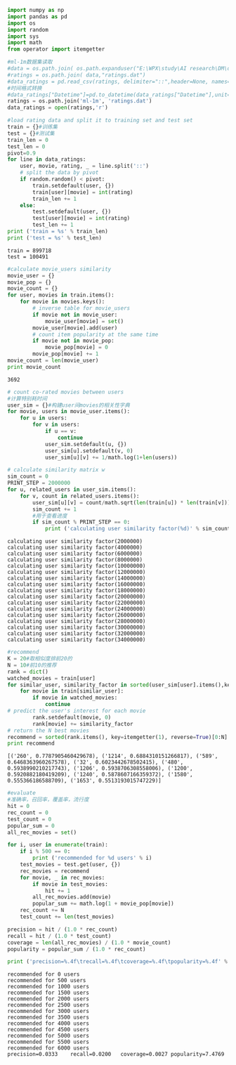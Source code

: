 

```python
import numpy as np
import pandas as pd
import os
import random
import sys
import math
from operator import itemgetter

#ml-1m数据集读取 
#data = os.path.join( os.path.expanduser("E:\WPX\study\AI research\DM\data"),"ml-1m")  
#ratings = os.path.join( data,"ratings.dat")
#data_ratings = pd.read_csv(ratings, delimiter="::",header=None, names=["UserID","MovieID","Rating","Datetime"])   
#时间格式转换  
#data_ratings["Datetime"]=pd.to_datetime(data_ratings["Datetime"],unit='s')  
ratings = os.path.join('ml-1m', 'ratings.dat')
data_ratings = open(ratings,'r')
```


```python
#load rating data and split it to training set and test set
train = {}#训练集
test = {}#测试集
train_len = 0
test_len = 0
pivot=0.9
for line in data_ratings:
    user, movie, rating, _ = line.split('::')
    # split the data by pivot
    if random.random() < pivot:
        train.setdefault(user, {})
        train[user][movie] = int(rating)
        train_len += 1
    else:
        test.setdefault(user, {})
        test[user][movie] = int(rating)
        test_len += 1
print ('train = %s' % train_len)
print ('test = %s' % test_len)
```

    train = 899718
    test = 100491
    


```python
#calculate movie_users similarity
movie_user = {}
movie_pop = {}
movie_count = {}
for user, movies in train.items():
    for movie in movies.keys():
        # inverse table for movie_users
        if movie not in movie_user:
            movie_user[movie] = set()
        movie_user[movie].add(user)
        # count item popularity at the same time
        if movie not in movie_pop:
            movie_pop[movie] = 0
        movie_pop[movie] += 1
movie_count = len(movie_user)
print movie_count
```

    3692
    


```python
# count co-rated movies between users
#计算特别耗时间
user_sim = {}#构建user间movies的相关性字典
for movie, users in movie_user.items():
    for u in users:
        for v in users:
            if u == v:
                continue
            user_sim.setdefault(u, {})
            user_sim[u].setdefault(v, 0)
            user_sim[u][v] += 1/math.log(1+len(users))
```


```python
# calculate similarity matrix w
sim_count = 0
PRINT_STEP = 2000000
for u, related_users in user_sim.items():
    for v, count in related_users.items():
        user_sim[u][v] = count/math.sqrt(len(train[u]) * len(train[v]))
        sim_count += 1
        #用于查看进度
        if sim_count % PRINT_STEP == 0:
            print ('calculating user similarity factor(%d)' % sim_count)
```

    calculating user similarity factor(2000000)
    calculating user similarity factor(4000000)
    calculating user similarity factor(6000000)
    calculating user similarity factor(8000000)
    calculating user similarity factor(10000000)
    calculating user similarity factor(12000000)
    calculating user similarity factor(14000000)
    calculating user similarity factor(16000000)
    calculating user similarity factor(18000000)
    calculating user similarity factor(20000000)
    calculating user similarity factor(22000000)
    calculating user similarity factor(24000000)
    calculating user similarity factor(26000000)
    calculating user similarity factor(28000000)
    calculating user similarity factor(30000000)
    calculating user similarity factor(32000000)
    calculating user similarity factor(34000000)
    


```python
#recommend
K = 20#取相似度排前20的
N = 10#前10的推荐
rank = dict()
watched_movies = train[user]
for similar_user, similarity_factor in sorted(user_sim[user].items(),key=itemgetter(1), reverse=True)[0:K]:
    for movie in train[similar_user]:
        if movie in watched_movies:
            continue
# predict the user's interest for each movie
        rank.setdefault(movie, 0)
        rank[movie] += similarity_factor
# return the N best movies
recommend = sorted(rank.items(), key=itemgetter(1), reverse=True)[0:N]
print recommend
```

    [('260', 0.7787905460429678), ('1214', 0.6884310151266817), ('589', 0.6468363960267578), ('32', 0.6023442678502415), ('480', 0.5938990210217743), ('1206', 0.5938706308558006), ('1200', 0.5920882180419209), ('1240', 0.5878607166359372), ('1580', 0.555366186588709), ('1653', 0.5513193015747229)]
    


```python
#evaluate
#准确率，召回率，覆盖率，流行度
hit = 0
rec_count = 0
test_count = 0
popular_sum = 0
all_rec_movies = set()

for i, user in enumerate(train):
    if i % 500 == 0:
        print ('recommended for %d users' % i)
    test_movies = test.get(user, {})
    rec_movies = recommend
    for movie, _ in rec_movies:
        if movie in test_movies:
            hit += 1
        all_rec_movies.add(movie)
        popular_sum += math.log(1 + movie_pop[movie])
    rec_count += N
    test_count += len(test_movies)

precision = hit / (1.0 * rec_count)
recall = hit / (1.0 * test_count)
coverage = len(all_rec_movies) / (1.0 * movie_count)
popularity = popular_sum / (1.0 * rec_count)

print ('precision=%.4f\trecall=%.4f\tcoverage=%.4f\tpopularity=%.4f' % (precision, recall, coverage, popularity))
```

    recommended for 0 users
    recommended for 500 users
    recommended for 1000 users
    recommended for 1500 users
    recommended for 2000 users
    recommended for 2500 users
    recommended for 3000 users
    recommended for 3500 users
    recommended for 4000 users
    recommended for 4500 users
    recommended for 5000 users
    recommended for 5500 users
    recommended for 6000 users
    precision=0.0333	recall=0.0200	coverage=0.0027	popularity=7.4769
    
